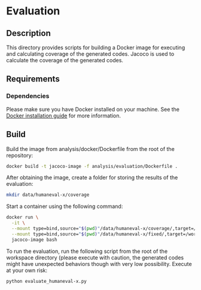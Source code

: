 # Evaluation

## Description
This directory provides scripts for building a Docker image for executing and calculating coverage of the generated codes. Jacoco is used to calculate the coverage of the generated codes.

## Requirements

### Dependencies
Please make sure you have Docker installed on your machine. See the [Docker installation guide](https://docs.docker.com/get-docker/) for more information.


## Build
Build the image from analysis/docker/Dockerfile from the root of the repository:

```bash
docker build -t jacoco-image -f analysis/evaluation/Dockerfile .
```

After obtaining the image, create a folder for storing the results of the evaluation:
```bash
mkdir data/humaneval-x/coverage
```

Start a container using the following command:

```bash
docker run \
  -it \
  --mount type=bind,source="$(pwd)"/data/humaneval-x/coverage/,target=/workspace/coverage \
  --mount type=bind,source="$(pwd)"/data/humaneval-x/fixed/,target=/workspace/data,readonly \
  jacoco-image bash
```

To run the evaluation, run the following script from the root of the workspace directory (please execute with caution, the generated codes might have unexpected behaviors though with very low possibility. Execute at your own risk:

```bash
python evaluate_humaneval-x.py
```
